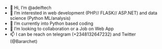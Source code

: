 - 👋 Hi, I’m @adeiftech
- 👀 I’m interested in web development (PHP// FLASK// ASP.NET) and data science (Python ML/analysis)
- 🌱 I’m currently into Python based coding
- 💞️ I’m looking to collaboration or a Job on Web App
- 📫 I can be reach on telegram (+2348132647232) and Twitter (@Bararchet)

<!---
adeiftech/adeiftech is a ✨ special ✨ repository because its `README.md` (this file) appears on your GitHub profile.
You can click the Preview link to take a look at your changes.
--->
